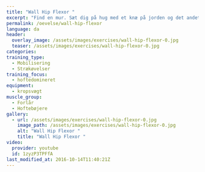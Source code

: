 ```yaml
---
title: "Wall Hip Flexor "
excerpt: "Find en mur. Sæt dig på hug med et knæ på jorden og det andet bøjet. Tag fat i det bagerste ben. Spænd i ballen på det bagerste ben. Vug frem og tilbage, mens du holder den anden hånd på muren. Det vil spænde både i hoftestrækkeren, forlåret og du vil sikkert også arbejde lidt med mobiliteten i modsatte ankel, mens du vugger frem og tilbage."
permalink: /oevelse/wall-hip-flexor
language: da
header:
  overlay_image: /assets/images/exercises/wall-hip-flexor-0.jpg
  teaser: /assets/images/exercises/wall-hip-flexor-0.jpg
categories:
training_type: 
  - Mobilisering
  - Strækøvelser
training_focus: 
  - hoftedomineret
equipment:
  - kropsvægt
muscle_group:
  - Forlår
  - Hoftebøjere
gallery:
  - url: /assets/images/exercises/wall-hip-flexor-0.jpg
    image_path: /assets/images/exercises/wall-hip-flexor-0.jpg
    alt: "Wall Hip Flexor "
    title: "Wall Hip Flexor "
video:
  provider: youtube
  id: 1zyzP3TPFfA
last_modified_at: 2016-10-14T11:40:21Z
---
```



